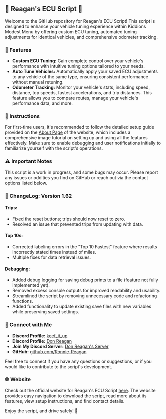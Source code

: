 ## 🚗 Reagan's ECU Script 🚗

Welcome to the GitHub repository for Reagan's ECU Script! This script is designed to enhance your vehicle tuning experience within Kiddions Modest Menu by offering custom ECU tuning, automated tuning adjustments for identical vehicles, and comprehensive odometer tracking.

### 🔧 Features

- **Custom ECU Tuning:** Gain complete control over your vehicle's performance with intuitive tuning options tailored to your needs.
- **Auto Tune Vehicles:** Automatically apply your saved ECU adjustments to any vehicle of the same type, ensuring consistent performance without manual retuning.
- **Odometer Tracking:** Monitor your vehicle's stats, including speed, distance, top speeds, fastest accelerations, and trip distances. This feature allows you to compare routes, manage your vehicle's performance data, and more.

### 📜 Instructions

For first-time users, it's recommended to follow the detailed setup guide provided on the [About Page](https://ronnie-reagan.github.io/ReagansECU/about.html) of the website, which includes a comprehensive image tutorial on setting up and using all the features effectively. Make sure to enable debugging and user notifications initially to familiarize yourself with the script's operations.

### ⚠️ Important Notes

This script is a work in progress, and some bugs may occur. Please report any issues or oddities you find on GitHub or reach out via the contact options listed below.

### 📄 ChangeLog: Version 1.62

#### Trips:
- Fixed the reset buttons; trips should now reset to zero.
- Resolved an issue that prevented trips from updating with data.

#### Top 10s:
- Corrected labeling errors in the "Top 10 Fastest" feature where results incorrectly stated times instead of miles.
- Multiple fixes for data retrieval issues.

#### Debugging:
- Added debug logging for saving debug prints to a file (feature not fully implemented yet).
- Removed excess console outputs for improved readability and usability.
- Streamlined the script by removing unnecessary code and refactoring functions.
- Added functionality to update existing save files with new variables while preserving saved settings.

### 💬 Connect with Me

- **Discord Profile:** [keef_it_up](https://discord.com/users/466131509636497410)
- **Discord Profile:** [Don Reagan](https://discord.com/users/1146641611292426261)
- **Join My Discord Server:** [Don Reagan's Server](https://discord.gg/UKzgYPegZY)
- **GitHub:** [github.com/Ronnie-Reagan](https://github.com/Ronnie-Reagan)

Feel free to connect if you have any questions or suggestions, or if you would like to contribute to the script's development.

### 🌐 Website

Check out the official website for Reagan's ECU Script [here](https://ronnie-reagan.github.io/ReagansECU/). The website provides easy navigation to download the script, read more about its features, view setup instructions, and find contact details.

Enjoy the script, and drive safely! 🏁
